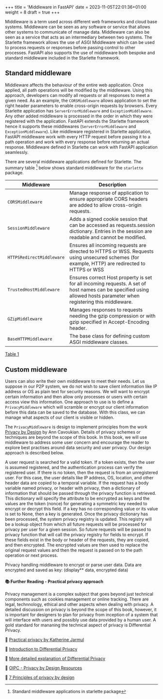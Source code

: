 +++
title = 'Middleware in FastAPI'
date = 2023-11-05T22:01:36+01:00
weight = 8
draft = true
+++

Middleware is a term used across different web frameworks and cloud base systems. Middleware can be seen as any software or service that allows other systems to communicate of manage data. Middleware can also be seen as a service that acts as an intermediary between two systems. The Starlette framework allows the use of ASGI Middleware which can be used to process requests or responses before passing control to other processes. FastAPI also supports the use of middleware both bespoke and standard middleware included in the Starlette framework.

## Standard middleware

Middleware affects the behaviour of the entire web application. Once applied, all path operations will be modified by the middleware. Using this approach, developers can modify all requests or all responses to meet a given need. As an example, the `CORSMiddleware` allows application to set the right header parameters to enable cross-origin requests by browsers. Every Starlette application has `ServerErrorMiddleware` and `ExceptionMiddleware`. Any other added middleware is processed in the order in which they were registered with the application. FastAPI extends the Starlette framework hence it supports these middlewares (`ServerErrorMiddleware` and `ExceptionMiddleware`). Like middleware registered in Starlette application, FastAPI middleware work with every HTTP request before passing it to a path operation and work with every response before returning an actual response. Middleware defined in Starlette can work with FastAPI application seamlessly. 

There are several middleware applications defined for Starlette. The summary table [^table1] below shows standard middleware for the `starlette` package. 


|Middleware| Description|
|------------|------------|
|`CORSMiddleware`| Manage response of application to ensure appropriate CORS headers are added to allow cross-origin requests.|
|`SessionMiddleware`| Adds a signed cookie session that can be accessed as requests.session dictionary. Entries in the session are readable and cannot be modified.|
|`HTTPSRedirectMiddleware`| Ensures all incoming requests are directed to HTTPS or WSS. Requests using unsecured schemes (for example, HTTP) are redirected to HTTPS or WSS|
|`TrustedHostMiddleware`| Ensures correct Host property is set for all incoming requests. A set of host names can be specified using allowed hosts parameter when registering this middleware.|
|`GZipMiddleware`| Manages responses to requests needing the gzip compression or with gzip specified in Accept-Encoding header.|
|`BaseHTTPMiddleware`| The base class for defining custom ASGI middleware classes.|

[Table 1](#fn1)
[^table1]: Standard middleware applications in starlette package


## Custom middleware

Users can also write their own middleware to meet their needs. Let us suppose in our P2P system, we do not wish to save client information like IP address or OS as plain text for security reasons. We will want to encrypt certain information and then allow only processes or users with certain access view this information. One approach to use is to define a `PrivacyMiddleware` which will scramble or encrypt our client information before this data can be saved to the database. With this class, we can manage what aspects of our client is visible or hidden. 

The `PrivacyMiddleware` is design to implement principles from the work [Privacy by Design](https://gdpr-info.eu/issues/privacy-by-design/) by Ann Cavoukian. Details of privacy schemes or techniques are beyond the scope of this book. In this book, we will use middleware to address some user concern and encourage the reader to explore best practises around data security and user privacy. Our design approach is described below.

A user request is searched for a valid token. If a token exists, then the user is assumed registered, and the authentication process can verify the registered user. If there is no token, then the request is from an unregistered user. For this case, the user details like IP address, OS, location, and other header data are copied to a temporal variable. If the request has a body variable named privacy, or header with privacy, then a dictionary of information that should be passed through the privacy function is retrieved. This dictionary will specify the attribute to be encrypted as keys and the values are the token (nonce) for generating a symmetric key needed to encrypt or decrypt this field. If a key has no corresponding value or its value is set to None, then a key is generated. Once the privacy dictionary has been processed, the system privacy registry is updated. This registry will be a lookup object from which all future requests will be processed for privacy per user for a given session. So future requests will be passed to privacy function that will call the privacy registry for fields to encrypt. If these fields exist in the body or header of the requests, they are copied, and then encrypted. The encrypted values are then used to replace the original request values and then the request is passed on to the path operation or next process. 

Privacy handling middleware to encrypt or parse user data. Data are encrypted and saved as key: (display** data, encrypted data)

#### 📚 Further Reading - Practical privacy approach
Privacy management is a complex subject that goes beyond just technical components such as cookies management or online tracking. There are legal, technnology, ethical and other aspects when dealing with privacy. A detailed discussion on privacy is beyond the scope of this book, however, it is important for designers to plan for privacy from inception of a system that will interface with users and possibly use data provided by a human user. A gold standard for mananing the technical aspect of privacy is Differential Privacy. 

📖 [Practical privacy by Katherine Jarmul](https://www.oreilly.com/library/view/practical-data-privacy/9781098129453/)

📖 [Introduction to Differential Privacy](https://desfontain.es/privacy/differential-privacy-awesomeness.html)

📖 [More detailed explanation of Differential Privacy](https://desfontain.es/privacy/differential-privacy-in-more-detail.html)

📖 [OIPC - Privacy by Design Resources](https://iapp.org/resources/article/oipc-privacy-by-design-resources/)

📖 [7 Principles of privacy by design](https://www.onetrust.com/blog/principles-of-privacy-by-design/)
